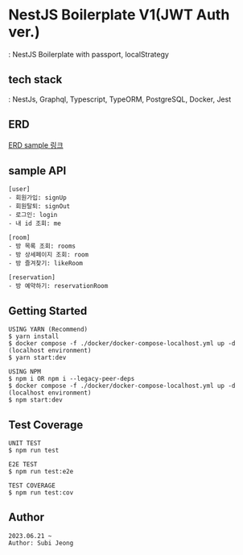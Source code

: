 # NestJS Boilerplate V1(JWT Auth ver.)
: NestJS Boilerplate with passport, localStrategy

## tech stack
: NestJs, Graphql, Typescript, TypeORM, PostgreSQL, Docker, Jest


## ERD
[ERD sample 링크](https://files.slack.com/files-pri/T04JRJSDWKU-F05TW2FL8BY/_______________________________2023-09-27_________________11.51.29.png)

## sample API
```
[user]
- 회원가입: signUp 
- 회원탈퇴: signOut 
- 로그인: login 
- 내 id 조회: me

[room]
- 방 목록 조회: rooms 
- 방 상세페이지 조회: room 
- 방 즐겨찾기: likeRoom

[reservation]
- 방 예약하기: reservationRoom
```

## Getting Started

```
USING YARN (Recommend)
$ yarn install
$ docker compose -f ./docker/docker-compose-localhost.yml up -d (localhost environment)
$ yarn start:dev

USING NPM
$ npm i OR npm i --legacy-peer-deps
$ docker compose -f ./docker/docker-compose-localhost.yml up -d (localhost environment)
$ npm start:dev
```

## Test Coverage 

```
UNIT TEST
$ npm run test

E2E TEST
$ npm run test:e2e

TEST COVERAGE
$ npm run test:cov
```

## Author

```
2023.06.21 ~
Author: Subi Jeong
```

